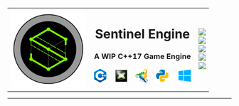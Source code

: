 <table>
    <tr>
        <td><img align="left" alt="ICON" width="170px" height="170px" src="Engine/Resources/Images/Icon/512.png" /></td>
        <td>
                <h1 align="center">Sentinel Engine</h1>
                <h3 align="center">A WIP C++17 Game Engine</h3>
                <p align="center">
                <img align="center" alt="C++" width="35px" src="README/cpp.png" />
                &nbsp;&nbsp;
                <img align="center" alt="DX11" width="30px" src="README/dx11.png" />
                &nbsp;&nbsp;
                <img align="center" alt="Premake" width="30px" src="README/premake.png" />
                &nbsp;&nbsp;
                <img align="center" alt="Python" width="35px" src="README/python.png" />
                &nbsp;&nbsp;
                <img align="center" alt="Windows" width="35px" src="README/windows.png" />
                </p>
        </td>
        <td>
            <img src="https://img.shields.io/github/stars/CybernetHacker14/Sentinel?logo=github&style=for-the-badge" /><br>
            <img src="https://img.shields.io/tokei/lines/github/CybernetHacker14/Sentinel?logo=github&style=for-the-badge" /><br>
            <img src="https://img.shields.io/github/license/CybernetHacker14/Sentinel?color=%23D22128&logo=apache&style=for-the-badge" /><br>
            <img src="https://img.shields.io/github/last-commit/CybernetHacker14/Sentinel/dev-0.0.15?logo=github&style=for-the-badge" /><br>
            <img src="https://img.shields.io/github/issues-pr-closed/CybernetHacker14/Sentinel?logo=github&style=for-the-badge" />
        </td>
    </tr>
</table>

---

